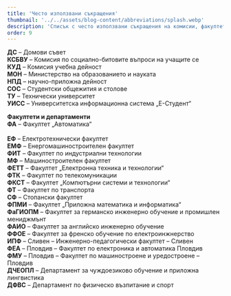 ```yaml
---
title: 'Често използвани съкращения'
thumbnail: '../../assets/blog-content/abbreviations/splash.webp'
description: 'Списък с често използвани съкращения на комисии, факултети и департаменти в Техническия университет – София, за улеснение на студентите и преподавателите.'
order: 9
---
```


**ДС** – Домови съвет <br/>
**КСБВУ** – Комисия по социално-битовите въпроси на учащите се <br/>
**КУД** – Комисия учебна дейност <br/>
**МОН** – Министерство на образованието и науката <br/>
**НПД** – научно-приложна дейност <br/>
**СОС** – Студентски общежития и столове <br/>
**ТУ** – Технически университет <br/>
**УИСС** – Университетска информационна система „E-Студент“ <br/>

**Факултети и департаменти** <br/>
**ФА** – Факултет „Автоматика“ <br/>  
**ЕФ** – Електротехнически факултет <br/>
**ЕМФ** – Енергомашиностроителен факултет <br/>
**ФИТ** – Факултет по индустриални технологии <br/>
**МФ** – Машиностроителен факултет <br/>
**ФЕТТ** – Факултет „Електронна техника и технологии“ <br/>
**ФТК** – Факултет по телекомуникации <br/>
**ФКСТ** – Факултет „Компютърни системи и технологии“ <br/>
**ФТ** – Факултет по транспорта <br/>
**СФ** – Стопански факултет <br/>
**ФПМИ** – Факултет „Приложна математика и информатика“ <br/>
**ФаГИОПМ** – Факултет за германско инженерно обучение и промишлен мениджмънт <br/>
**ФАИО** – Факултет за английско инженерно обучение <br/>
**ФФОЕ** – Факултет за френско обучение по електроинжнерство <br/>
**ИПФ** – Сливен – Инженерно-педагогически факултет – Сливен <br/>
**ФЕА** – Пловдив – Факултет по електроника и автоматика Пловдив <br/>
**ФМУ** – Пловдив – Факултет по машиностроене и уредостроене – Пловдив <br/>
**ДЧЕОПЛ** – Департамент за чуждоезиково обучение и приложна лингвистика <br/>
**ДФВС** – Департамент по физическо възпитание и спорт<br/>
